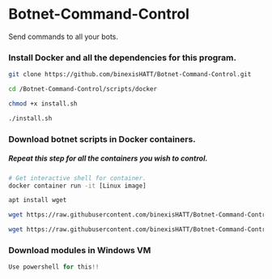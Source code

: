 # Botnet-Command-Control
Send commands to all your bots.

### Install Docker and all the dependencies for this program.
```bash
git clone https://github.com/binexisHATT/Botnet-Command-Control.git

cd /Botnet-Command-Control/scripts/docker

chmod +x install.sh

./install.sh
```
### Download botnet scripts in Docker containers.
##### Repeat this step for all the containers you wish to control.
```bash
# Get interactive shell for container.
docker container run -it [Linux image]

apt install wget

wget https://raw.githubusercontent.com/binexisHATT/Botnet-Command-Control/master/scripts/cc.py

wget https://raw.githubusercontent.com/binexisHATT/Botnet-Command-Control/master/scripts/install/install.sh
```

### Download modules in Windows VM
```powershell
Use powershell for this!!
```
